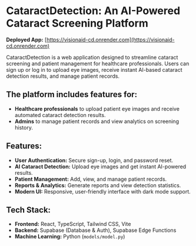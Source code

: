 # CataractDetection: An AI-Powered Cataract Screening Platform

**Deployed App:** [https://visionaid-cd.onrender.com](https://visionaid-cd.onrender.com)

CataractDetection is a web application designed to streamline cataract screening and patient management for healthcare professionals.
Users can sign up or log in to upload eye images, receive instant AI-based cataract detection results, and manage patient records.

## The platform includes features for:
- **Healthcare professionals** to upload patient eye images and receive automated cataract detection results.
- **Admins** to manage patient records and view analytics on screening history.

## Features:
- **User Authentication:** Secure sign-up, login, and password reset.
- **AI Cataract Detection:** Upload eye images and get instant AI-powered results.
- **Patient Management:** Add, view, and manage patient records.
- **Reports & Analytics:** Generate reports and view detection statistics.
- **Modern UI:** Responsive, user-friendly interface with dark mode support.

## Tech Stack:
- **Frontend:** React, TypeScript, Tailwind CSS, Vite
- **Backend:** Supabase (Database & Auth), Supabase Edge Functions
- **Machine Learning:** Python (`models/model.py`)
